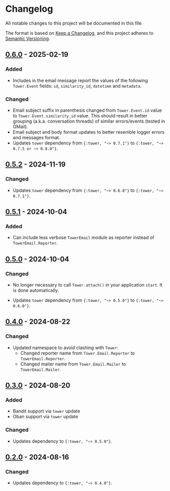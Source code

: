 # Changelog

All notable changes to this project will be documented in this file.

The format is based on [Keep a Changelog](https://keepachangelog.com/en/1.1.0/),
and this project adheres to [Semantic Versioning](https://semver.org/spec/v2.0.0.html).

## [0.6.0] - 2025-02-19

### Added

- Includes in the email message report the values of the following `Tower.Event` fields: `id`, `similarity_id`, `datetime` and `metadata`.

### Changed

- Email subject suffix in parenthesis changed from `Tower.Event.id` value to `Tower.Event.similarity_id` value. This should result in better grouping (a.k.a. conversation threads) of similar errors/events (tested in GMail).
- Email subject and body format updates to better resemble logger errors and messages format.
- Updates `tower` dependency from `{:tower, "~> 0.7.1"}` to `{:tower, "~> 0.7.5 or ~> 0.8.0"}`.

## [0.5.2] - 2024-11-19

### Changed

- Updates `tower` dependency from `{:tower, "~> 0.6.0"}` to `{:tower, "~> 0.7.1"}`.

## [0.5.1] - 2024-10-04

### Added

- Can include less verbose `TowerEmail` module as reporter instead of `TowerEmail.Reporter`.

## [0.5.0] - 2024-10-04

### Changed

- No longer necessary to call `Tower.attach()` in your application `start`. It is done
automatically.

- Updates `tower` dependency from `{:tower, "~> 0.5.0"}` to `{:tower, "~> 0.6.0"}`.

## [0.4.0] - 2024-08-22

### Changed

- Updated namespace to avoid clashing with `Tower`:
  - Changed reporter name from `Tower.Email.Reporter` to `TowerEmail.Reporter`.
  - Changed mailer name from `Tower.Email.Mailer` to `TowerEmail.Mailer`.

## [0.3.0] - 2024-08-20

### Added

- Bandit support via `tower` update
- Oban support via `tower` update

### Changed

- Updates dependency to `{:tower, "~> 0.5.0"}`.

## [0.2.0] - 2024-08-16

### Changed

- Updates dependency to `{:tower, "~> 0.4.0"}`.

[0.6.0]: https://github.com/mimiquate/tower_email/compare/v0.5.2...v0.6.0/
[0.5.2]: https://github.com/mimiquate/tower_email/compare/v0.5.1...v0.5.2/
[0.5.1]: https://github.com/mimiquate/tower_email/compare/v0.5.0...v0.5.1/
[0.5.0]: https://github.com/mimiquate/tower_email/compare/v0.4.0...v0.5.0/
[0.4.0]: https://github.com/mimiquate/tower_email/compare/v0.3.0...v0.4.0/
[0.3.0]: https://github.com/mimiquate/tower_email/compare/v0.2.0...v0.3.0/
[0.2.0]: https://github.com/mimiquate/tower_email/compare/v0.1.0...v0.2.0/
